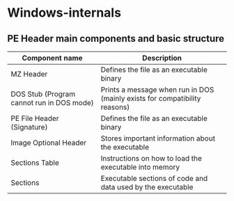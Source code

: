 # Windows-internals

## PE Header main components and basic structure



| Component name  | Description   |
| --------------- | ------------- |
| MZ Header  | Defines the file as an executable binary  |
| DOS Stub (Program cannot run in DOS mode) | Prints a message when run in DOS (mainly exists for compatibility reasons)  |
| PE File Header (Signature)  | Defines the file as an executable binary  |
| Image Optional Header  | Stores important information about the executable |  
| Sections Table | Instructions on how to load the executable into memory |
| Sections | Executable sections of code and data used by the executable |
